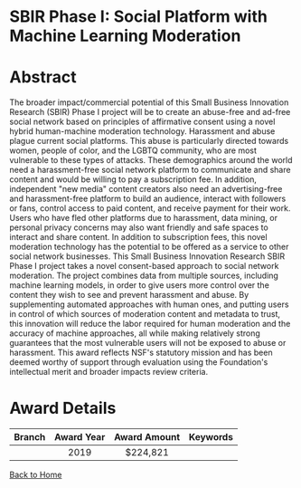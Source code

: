 
SBIR Phase I: Social Platform with Machine Learning Moderation
==============================================================

# Abstract


The broader impact/commercial potential of this Small Business Innovation Research (SBIR) Phase I project will be to create an abuse-free and ad-free social network based on principles of affirmative consent using a novel hybrid human-machine moderation technology. Harassment and abuse plague current social platforms. This abuse is particularly directed towards women, people of color, and the LGBTQ community, who are most vulnerable to these types of attacks. These demographics around the world need a harassment-free social network platform to communicate and share content and would be willing to pay a subscription fee. In addition, independent "new media" content creators also need an advertising-free and harassment-free platform to build an audience, interact with followers or fans, control access to paid content, and receive payment for their work. Users who have fled other platforms due to harassment, data mining, or personal privacy concerns may also want friendly and safe spaces to interact and share content. In addition to subscription fees, this novel moderation technology has the potential to be offered as a service to other social network businesses. This Small Business Innovation Research SBIR Phase I project takes a novel consent-based approach to social network moderation. The project combines data from multiple sources, including machine learning models, in order to give users more control over the content they wish to see and prevent harassment and abuse. By supplementing automated approaches with human ones, and putting users in control of which sources of moderation content and metadata to trust, this innovation will reduce the labor required for human moderation and the accuracy of machine approaches, all while making relatively strong guarantees that the most vulnerable users will not be exposed to abuse or harassment. This award reflects NSF's statutory mission and has been deemed worthy of support through evaluation using the Foundation's intellectual merit and broader impacts review criteria.  

# Award Details

|Branch|Award Year|Award Amount|Keywords|
| :---: | :---: | :---: | :---: |
||2019|$224,821||
  
  


[Back to Home](https://github.com/chrischow/dod_sbir_awards#430)